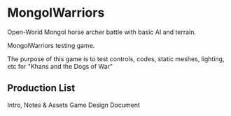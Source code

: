 # MongolWarriors
Open-World Mongol horse archer battle with basic AI and terrain.

MongolWarriors testing game. 

The purpose of this game is to test controls, codes, static meshes, lighting, etc for "Khans and the Dogs of War"

## Production List
Intro, Notes & Assets
Game Design Document


